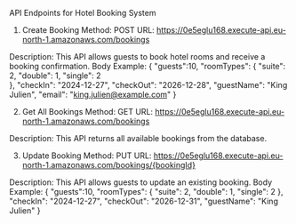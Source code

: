 API Endpoints for Hotel Booking System

1. Create Booking 
Method: POST
URL: https://0e5eglu168.execute-api.eu-north-1.amazonaws.com/bookings

Description: This API allows guests to book hotel rooms and receive a booking confirmation.
Body Example:
{
  "guests":10,
  "roomTypes": {
    "suite": 2,
    "double": 1,
    "single": 2  
  },
  "checkIn": "2024-12-27",
  "checkOut": "2026-12-28",
  "guestName": "King Julien",
  "email": "king.julien@example.com"
}

2. Get All Bookings
Method: GET
URL: https://0e5eglu168.execute-api.eu-north-1.amazonaws.com/bookings

Description: This API returns all available bookings from the database.

3. Update Booking
Method: PUT
URL: https://0e5eglu168.execute-api.eu-north-1.amazonaws.com/bookings/{bookingId}

Description: This API allows guests to update an existing booking. 
Body Example:
{
  "guests":10,
  "roomTypes": {
    "suite": 2,
    "double": 1,
    "single": 2
  },
  "checkIn": "2024-12-27",
  "checkOut": "2026-12-31",
  "guestName": "King Julien"
}
